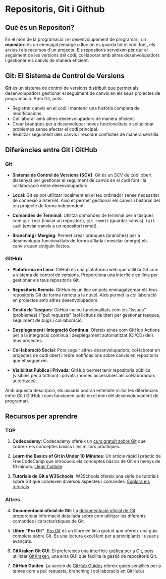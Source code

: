 # Repositoris, Git i Github

## Què és un Repositori?

En el món de la programació i el desenvolupament de programari, un **repositori** és un emmagatzematge o lloc on es guarda tot el codi font, els arxius i els recursos d'un projecte. Els repositoris serveixen per dur el seguiment de les versions del codi, col·laborar amb altres desenvolupadors i gestionar els canvis de manera eficient.

## Git: El Sistema de Control de Versions

**Git** és un sistema de control de versions distribuït que permet als desenvolupadors gestionar el seguiment de canvis en els seus projectes de programació. Amb Git, pots:

- Registrar canvis en el codi i mantenir una història completa de modificacions.
- Col·laborar amb altres desenvolupadors de manera eficient.
- Crear branques per a desenvolupar noves funcionalitats o solucionar problemes sense afectar el codi principal.
- Realitzar seguiment dels canvis i resoldre conflictes de manera senzilla.

## Diferències entre Git i GitHub

### Git

- **Sistema de Control de Versions (SCV)**: Git és un SCV de codi obert dissenyat per gestionar el seguiment de canvis en el codi font i la col·laboració entre desenvolupadors.

- **Local**: Git es pot utilitzar localment en el teu ordinador sense necessitat de connexió a Internet. Això et permet gestionar els canvis i historial del teu projecte de forma independent.

- **Comandes de Terminal**: Utilitza comandes de terminal per a tasques com `git init` (iniciar un repositori), `git commit` (guardar canvis), i `git push` (enviar canvis a un repositori remot).

- **Branching i Merging**: Permet crear branques (branches) per a desenvolupar funcionalitats de forma aïllada i mesclar (merge) els canvis quan estiguin llestos.

### GitHub

- **Plataforma en Línia**: GitHub és una plataforma web que utilitza Git com a sistema de control de versions. Proporciona una interfície en línia per gestionar els teus repositoris Git.

- **Repositoris Remots**: GitHub és un lloc on pots emmagatzemar els teus repositoris Git de forma remota a la núvol. Això permet la col·laboració en projectes amb altres desenvolupadors.

- **Gestió de Tasques**: GitHub inclou funcionalitats com les "issues" (problemes) i "pull requests" (sol·licituds de tirar) per gestionar tasques, seguiment de bugs i col·laboració.

- **Desplegament i Integració Continua**: Ofereix eines com GitHub Actions per a la integració contínua i desplegament automatitzat (CI/CD) dels teus projectes.

- **Col·laboració Social**: Pots seguir altres desenvolupadors, col·laborar en projectes de codi obert i rebre notificacions sobre canvis en repositoris que et segueixes.

- **Visibilitat Pública i Privada**: GitHub permet tenir repositoris públics (visibles per a tothom) i privats (només accessibles als col·laboradors autoritzats).

Amb aquesta descripció, els usuaris podran entendre millor les diferències entre Git i GitHub i com funcionen junts en el món del desenvolupament de programari.

## Recursos per aprendre

### TOP

1. **Codecademy**: Codecademy ofereix un [curs gratuït sobre Git](https://www.codecademy.com/learn/learn-git) que cobreix els conceptes bàsics i les millors pràctiques.

2. **Learn the Basics of Git in Under 10 Minutes**: Un article ràpid i pràctic de FreeCodeCamp que introdueix els conceptes bàsics de Git en menys de 10 minuts. [Llegir l'article](https://www.freecodecamp.org/news/learn-the-basics-of-git-in-under-10-minutes-da548267cc91/)

3. **Tutorials de Git a W3Schools**: W3Schools ofereix una sèrie de tutorials sobre Git que cobreixen diversos aspectes i comandes. [Explora els tutorials](https://www.w3schools.com/git/default.asp?remote=github)

### Altres

4. **Documentació oficial de Git**: La [documentació oficial de Git](https://git-scm.com/doc) proporciona informació detallada sobre com utilitzar les diferents comandes i característiques de Git.

5. **Llibre "Pro Git"**: [Pro Git](https://git-scm.com/book/en/v2) és un llibre en línia gratuït que ofereix una guia completa sobre Git. És una lectura excel·lent per a principiants i usuaris avançats.

6. **GitKraken Git GUI**: Si prefereixes una interfície gràfica per a Git, pots utilitzar [GitKraken](https://www.gitkraken.com/), una eina GUI que facilita la gestió de repositoris Git.

7. **GitHub Guides**: La secció de [GitHub Guides](https://guides.github.com/) ofereix guies senzilles per a temes com a pull requests, branching i col·laboració en GitHub.s
